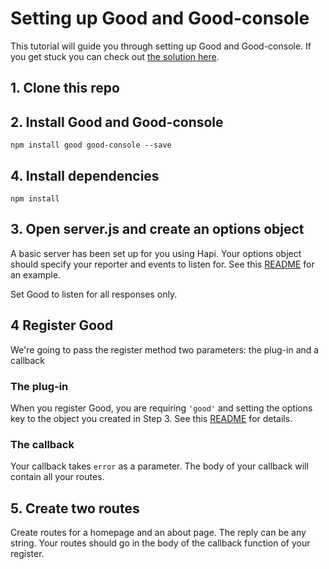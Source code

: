 # Setting up Good and Good-console

This tutorial will guide you through setting up Good and Good-console. If you get stuck you can check out [the solution here](./working-server.js).

## 1. Clone this repo

## 2. Install Good and Good-console
```
npm install good good-console --save
```

## 4. Install dependencies

```
npm install
```

## 3. Open server.js and create an options object
A basic server has been set up for you using Hapi. Your options object should specify your reporter and events to listen for. See this [README](../README.md) for an example.

Set Good to listen for all responses only.

## 4 Register Good

We're going to pass the register method two parameters:
the plug-in and a callback

### The plug-in
When you register Good, you are requiring ```'good'``` and setting the options key to the object you created in Step 3. See this [README](../README.md) for details.

### The callback

Your callback takes `error` as a parameter. The body of your callback will contain all your routes.

## 5. Create two routes
Create routes for a homepage and an about page. The reply can be any string. Your routes should go in the body of the callback function of your register.
